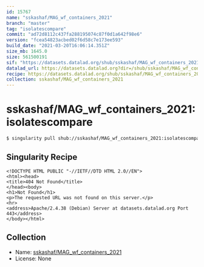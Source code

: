 ```yaml
---
id: 15767
name: "sskashaf/MAG_wf_containers_2021"
branch: "master"
tag: "isolatescompare"
commit: "ad72d8112c437fa288195074c87f0d1a642f98e6"
version: "fcea54823acbed02f6d58c7e173ee593"
build_date: "2021-03-20T16:06:14.351Z"
size_mb: 1645.0
size: 561500191
sif: "https://datasets.datalad.org/shub/sskashaf/MAG_wf_containers_2021/isolatescompare/2021-03-20-ad72d811-fcea5482/fcea54823acbed02f6d58c7e173ee593.sif"
datalad_url: https://datasets.datalad.org?dir=/shub/sskashaf/MAG_wf_containers_2021/isolatescompare/2021-03-20-ad72d811-fcea5482/
recipe: https://datasets.datalad.org/shub/sskashaf/MAG_wf_containers_2021/isolatescompare/2021-03-20-ad72d811-fcea5482/Singularity
collection: sskashaf/MAG_wf_containers_2021
---
```


# sskashaf/MAG_wf_containers_2021:isolatescompare

```bash
$ singularity pull shub://sskashaf/MAG_wf_containers_2021:isolatescompare
```

## Singularity Recipe

```singularity
<!DOCTYPE HTML PUBLIC "-//IETF//DTD HTML 2.0//EN">
<html><head>
<title>404 Not Found</title>
</head><body>
<h1>Not Found</h1>
<p>The requested URL was not found on this server.</p>
<hr>
<address>Apache/2.4.38 (Debian) Server at datasets.datalad.org Port 443</address>
</body></html>
```

## Collection

 - Name: [sskashaf/MAG_wf_containers_2021](https://github.com/sskashaf/MAG_wf_containers_2021)
 - License: None

